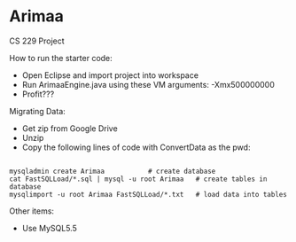 Arimaa
======

CS 229 Project

How to run the starter code:
- Open Eclipse and import project into workspace
- Run ArimaaEngine.java using these VM arguments: -Xmx500000000
- Profit???

Migrating Data:
- Get zip from Google Drive
- Unzip
- Copy the following lines of code with ConvertData as the pwd:

<pre><code>
mysqladmin create Arimaa           # create database
cat FastSQLLoad/*.sql | mysql -u root Arimaa   # create tables in database
mysqlimport -u root Arimaa FastSQLLoad/*.txt   # load data into tables
</code></pre>

Other items: 
- Use MySQL5.5
